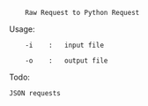 		Raw Request to Python Request


Usage:

        -i    :   input file
    
        -o    :   output file

Todo:

	JSON requests
